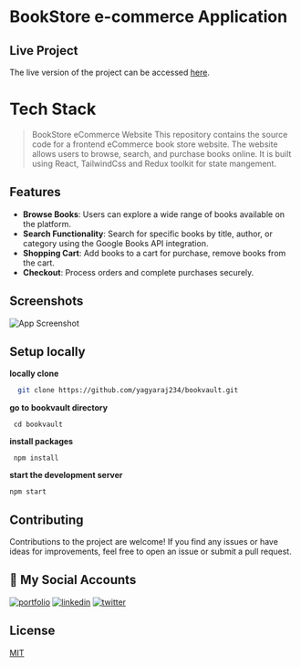 # BookStore e-commerce Application

## Live Project

The live version of the project can be accessed [here](https://bookvault.vercel.app/).

# __Tech Stack__
> BookStore eCommerce Website This repository contains the source code for a frontend eCommerce book store website. The website allows users to browse, search, and purchase books online. It is built using React, TailwindCss and Redux toolkit for state mangement.

## Features

- __Browse Books__: Users can explore a wide range of books available on the platform. 
- __Search Functionality__: Search for specific books by title, author, or category using the Google Books API integration.
- __Shopping Cart__: Add books to a cart for purchase, remove books from the cart.
- __Checkout__: Process orders and complete purchases securely.

## Screenshots

![App Screenshot](https://drive.google.com/file/d/1VXrbvuBOLpED7J1h6K7lcDhVMbPYB55e/view?usp=sharing)


## Setup locally


 __locally clone__
```bash
  git clone https://github.com/yagyaraj234/bookvault.git
```

__go to bookvault directory__
```
 cd bookvault
```
__install packages__
```
 npm install
```

__start the development server__

```
npm start
```
    
## Contributing


Contributions to the project are welcome!
If you find any issues or have ideas for improvements, feel free to open an issue or submit a pull request.



## 🔗 My Social Accounts
[![portfolio](https://img.shields.io/badge/my_portfolio-000?style=for-the-badge&logo=ko-fi&logoColor=white)](https://yagyaraj.vercel.app/)
[![linkedin](https://img.shields.io/badge/linkedin-0A66C2?style=for-the-badge&logo=linkedin&logoColor=white)](https://www.linkedin.com/in/yagyraj234)
[![twitter](https://img.shields.io/badge/twitter-1DA1F2?style=for-the-badge&logo=twitter&logoColor=white)](https://twitter.com/yagyraj234)


## License

[MIT](https://choosealicense.com/licenses/mit/)

